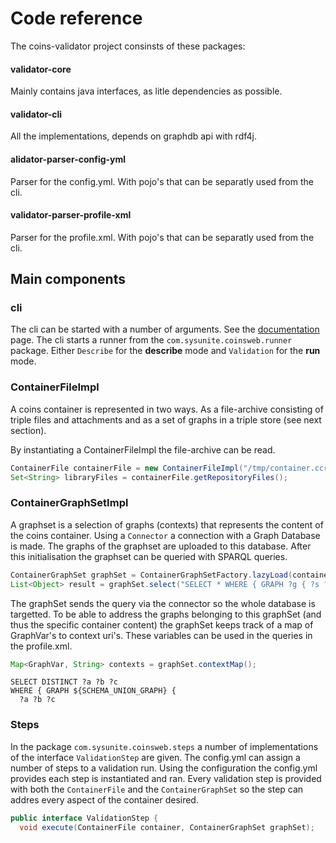 # Code reference

The coins-validator project consinsts of these packages:

#### validator-core
Mainly contains java interfaces, as litle dependencies as possible.

#### validator-cli
All the implementations, depends on graphdb api with rdf4j.

#### alidator-parser-config-yml
Parser for the config.yml. With pojo's that can be separatly used from the cli.

#### validator-parser-profile-xml
Parser for the profile.xml. With pojo's that can be separatly used from the cli.

## Main components

### cli
The cli can be started with a number of arguments. See the [documentation](https://github.com/sysunite/coins-2-validator/blob/develop/doc/command.md) page. The cli starts a runner from the `com.sysunite.coinsweb.runner` package. Either `Describe` for the **describe** mode and `Validation` for the **run** mode. 

### ContainerFileImpl
A coins container is represented in two ways. As a file-archive consisting of triple files and attachments and as a set of graphs in a triple store (see next section).

By instantiating a ContainerFileImpl the file-archive can be read.

```java
ContainerFile containerFile = new ContainerFileImpl("/tmp/container.ccr");
Set<String> libraryFiles = containerFile.getRepositoryFiles();
```

### ContainerGraphSetImpl
A graphset is a selection of graphs (contexts) that represents the content of the coins container. Using a ```Connector``` a connection with a Graph Database is made. The graphs of the graphset are uploaded to this database. After this initialisation the graphset can be queried with SPARQL queries.

```java
ContainerGraphSet graphSet = ContainerGraphSetFactory.lazyLoad(containerFile, containerConfig, connector, inferencePreference);
List<Object> result = graphSet.select("SELECT * WHERE { GRAPH ?g { ?s ?p ?o } }");
```

The graphSet sends the query via the connector so the whole database is targetted. To be able to address the graphs belonging to this graphSet (and thus the specific container content) the graphSet keeps track of a map of GraphVar's to context uri's. These variables can be used in the queries in the profile.xml.

```java
Map<GraphVar, String> contexts = graphSet.contextMap();
```

```sparql
SELECT DISTINCT ?a ?b ?c 
WHERE { GRAPH ${SCHEMA_UNION_GRAPH} {
  ?a ?b ?c 
```

### Steps
In the package `com.sysunite.coinsweb.steps` a number of implementations of the interface `ValidationStep` are given. The config.yml can assign a number of steps to a validation run. Using the configuration the config.yml provides each step is instantiated and ran. Every validation step is provided with both the `ContainerFile` and the `ContainerGraphSet` so the step can addres every aspect of the container desired.

```java
public interface ValidationStep {
  void execute(ContainerFile container, ContainerGraphSet graphSet);
```
